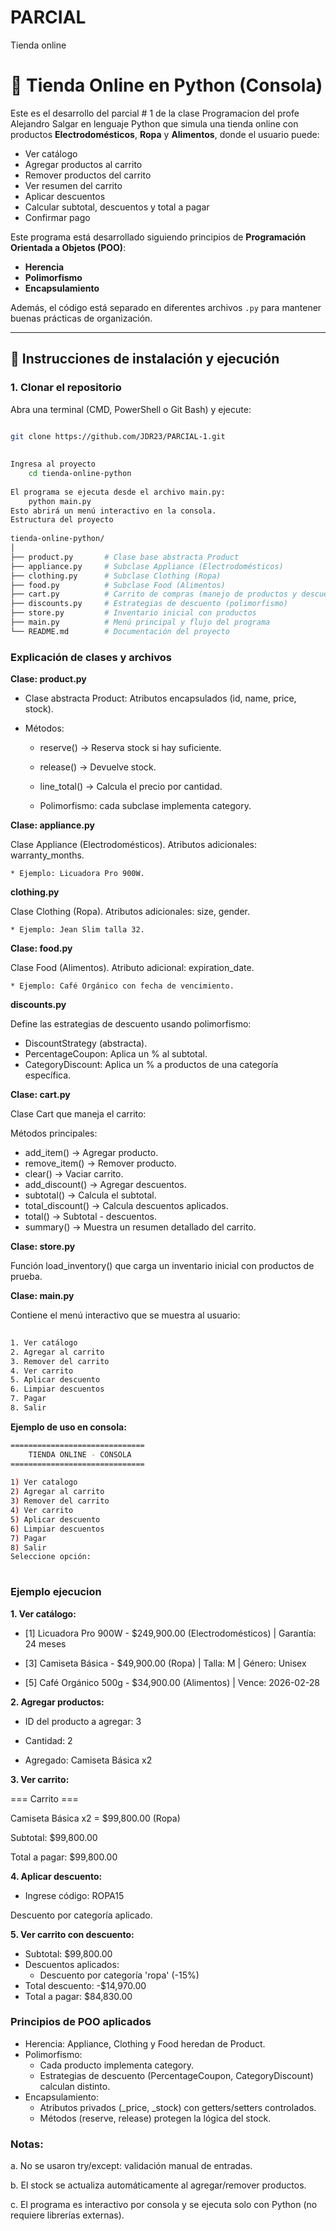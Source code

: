 # PARCIAL
Tienda online
# 🛒 Tienda Online en Python (Consola)
 
Este es el desarrollo del parcial # 1 de la clase Programacion del profe Alejandro Salgar en lenguaje Python que simula una tienda online con productos **Electrodomésticos**, **Ropa** y **Alimentos**, donde el usuario puede:
 
- Ver catálogo
- Agregar productos al carrito
- Remover productos del carrito
- Ver resumen del carrito
- Aplicar descuentos
- Calcular subtotal, descuentos y total a pagar
- Confirmar pago
 
Este programa está desarrollado siguiendo principios de **Programación Orientada a Objetos (POO)**:
- **Herencia**
- **Polimorfismo**
- **Encapsulamiento**
 
Además, el código está separado en diferentes archivos `.py` para mantener buenas prácticas de organización.
 
---
 
## 🚀 Instrucciones de instalación y ejecución
 
### 1. Clonar el repositorio
Abra una terminal (CMD, PowerShell o Git Bash) y ejecute:
 
```bash
 
git clone https://github.com/JDR23/PARCIAL-1.git
 
```
```bash
Ingresa al proyecto
    cd tienda-online-python
 
El programa se ejecuta desde el archivo main.py:
    python main.py
Esto abrirá un menú interactivo en la consola.
Estructura del proyecto
 
tienda-online-python/
│
├── product.py       # Clase base abstracta Product
├── appliance.py     # Subclase Appliance (Electrodomésticos)
├── clothing.py      # Subclase Clothing (Ropa)
├── food.py          # Subclase Food (Alimentos)
├── cart.py          # Carrito de compras (manejo de productos y descuentos)
├── discounts.py     # Estrategias de descuento (polimorfismo)
├── store.py         # Inventario inicial con productos
├── main.py          # Menú principal y flujo del programa
└── README.md        # Documentación del proyecto
```
 
### Explicación de clases y archivos
 
**Clase: product.py**
 
- Clase abstracta Product:
    Atributos encapsulados (id, name, price, stock).
 
- Métodos:
 
    * reserve() → Reserva stock si hay suficiente.
 
    * release() → Devuelve stock.
 
    * line_total() → Calcula el precio por cantidad.
   
    * Polimorfismo: cada subclase implementa category.
 
**Clase: appliance.py**
 
Clase Appliance (Electrodomésticos).
Atributos adicionales: warranty_months.
 
    * Ejemplo: Licuadora Pro 900W.
 
**clothing.py**
 
Clase Clothing (Ropa).
Atributos adicionales: size, gender.
 
    * Ejemplo: Jean Slim talla 32.
 
**Clase: food.py**
 
Clase Food (Alimentos).
Atributo adicional: expiration_date.
 
    * Ejemplo: Café Orgánico con fecha de vencimiento.
 
**discounts.py**
 
Define las estrategias de descuento usando polimorfismo:
 
- DiscountStrategy (abstracta).
- PercentageCoupon: Aplica un % al subtotal.
- CategoryDiscount: Aplica un % a productos de una categoría específica.
 
**Clase: cart.py**
 
Clase Cart que maneja el carrito:
 
Métodos principales:
 
- add_item() → Agregar producto.
- remove_item() → Remover producto.
- clear() → Vaciar carrito.
- add_discount() → Agregar descuentos.
- subtotal() → Calcula el subtotal.
- total_discount() → Calcula descuentos aplicados.
- total() → Subtotal - descuentos.
- summary() → Muestra un resumen detallado del carrito.
 
**Clase: store.py**
 
Función load_inventory() que carga un inventario inicial con productos de prueba.
 
**Clase: main.py**
 
Contiene el menú interactivo que se muestra al usuario:
 
```bash
 
1. Ver catálogo
2. Agregar al carrito
3. Remover del carrito
4. Ver carrito
5. Aplicar descuento
6. Limpiar descuentos
7. Pagar
8. Salir
```
 
**Ejemplo de uso en consola:**
 
```bash
==============================
    TIENDA ONLINE - CONSOLA
==============================
 
1) Ver catalogo
2) Agregar al carrito
3) Remover del carrito
4) Ver carrito
5) Aplicar descuento
6) Limpiar descuentos
7) Pagar
8) Salir
Seleccione opción:
 
```
 
### Ejemplo ejecucion
 
**1. Ver catálogo:**
 
* [1] Licuadora Pro 900W - $249,900.00 (Electrodomésticos) | Garantía: 24 meses
 
* [3] Camiseta Básica - $49,900.00 (Ropa) | Talla: M | Género: Unisex
 
* [5] Café Orgánico 500g - $34,900.00 (Alimentos) | Vence: 2026-02-28
 
 
 
**2. Agregar productos:**
 
* ID del producto a agregar: 3
 
* Cantidad: 2
 
* Agregado: Camiseta Básica x2
 
 
**3. Ver carrito:**
 
=== Carrito ===
 
Camiseta Básica x2 = $99,800.00 (Ropa)
 
Subtotal: $99,800.00
 
Total a pagar: $99,800.00
 
**4. Aplicar descuento:**
 
- Ingrese código: ROPA15
 
Descuento por categoría aplicado.
 
**5. Ver carrito con descuento:**
 
* Subtotal: $99,800.00
* Descuentos aplicados:
  - Descuento por categoría 'ropa' (-15%)
* Total descuento: -$14,970.00
* Total a pagar: $84,830.00
 
 
### Principios de POO aplicados
 
* Herencia: Appliance, Clothing y Food heredan de Product.
* Polimorfismo:
    * Cada producto implementa category.
    * Estrategias de descuento (PercentageCoupon, CategoryDiscount) calculan distinto.
* Encapsulamiento:
    * Atributos privados (_price, _stock) con getters/setters controlados.
    * Métodos (reserve, release) protegen la lógica del stock.
 
### Notas:
 
a. No se usaron try/except: validación manual de entradas.
 
b. El stock se actualiza automáticamente al agregar/remover productos.
 
c. El programa es interactivo por consola y se ejecuta solo con Python (no requiere librerías externas).
